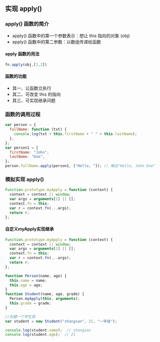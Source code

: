 ## 实现 apply()

### apply() 函数的简介
- apply() 函数中的第一个参数表示：想让 this 指向的对象 (obj)
- apply() 函数中的第二参数：以数组传递给函数

#### apply 函数的用法
```js
fn.apply(obj,[1,2])
```

#### 函数的功能
- 其一、让函数立执行
- 其二、可改变 this 的指向
- 其三、可实现继承问题

### 函数的调用过程
```js 
var person = {
  fullName: function (txt) {
    console.log(txt + this.firstName + " " + this.lastName);
  },
};
var person1 = {
  firstName: "John",
  lastName: "Doe",
};
person.fullName.apply(person1, ["Hello, "]); // 输出"Hello, John Doe"
```

### 模拟实现 apply()
```js
Function.prototype.myApply = function (context) {
  context = context || window;
  var args = arguments[1] || [];
  context.fn = this;
  var r = context.fn(...args);
  return r;
};
```


#### 自定义myApply实现继承
```js
Function.prototype.myApply = function (context) {
  context = context || window;
  var args = arguments[1] || [];
  context.fn = this;
  var r = context.fn(...args);
  return r;
};

function Person(name, age) {
  this.name = name;
  this.age = age;
}
function Student(name, age, grade) {
  Person.myApply(this, arguments);
  this.grade = grade;
}

//创建一个学生类
var student = new Student("zhangsan", 21, "一年级");

console.log(student.name);  // zhangsan
console.log(student.age);  // 21
```
